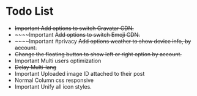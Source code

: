 # Todo List

- ~~Important Add options to switch Gravatar CDN.~~
- \~~~~Important ~~Add options to switch Emoji CDN.~~
- \~~~~Important #privacy ~~Add options weather to show device info, by account.~~
- ~~Change the floating button to show left or right option by account.~~
- Important Multi users optimization
- ~~Delay Multi-lang~~
- Important Uploaded image ID attached to their post
- Normal Column css responsive
- Important Unify all icon styles.